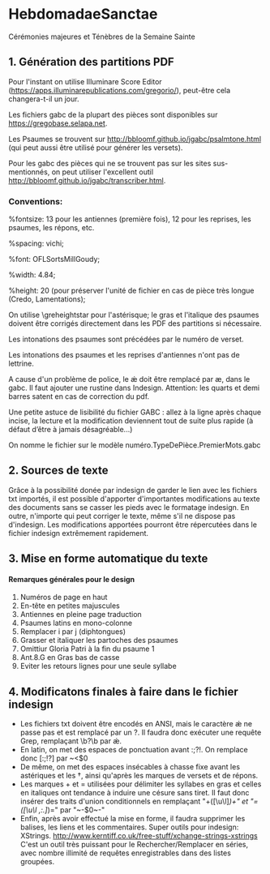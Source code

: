 ﻿# HebdomadaeSanctae
Cérémonies majeures et Ténèbres de la Semaine Sainte

## 1. Génération des partitions PDF

Pour l'instant on utilise Illuminare Score Editor (https://apps.illuminarepublications.com/gregorio/), peut-être cela changera-t-il un jour.

Les fichiers gabc de la plupart des pièces sont disponibles sur https://gregobase.selapa.net.

Les Psaumes se trouvent sur http://bbloomf.github.io/jgabc/psalmtone.html (qui peut aussi être utilisé pour générer les versets).

Pour les gabc des pièces qui ne se trouvent pas sur les sites sus-mentionnés, on peut utiliser l'excellent outil http://bbloomf.github.io/jgabc/transcriber.html.

### Conventions:

%fontsize: 13 pour les antiennes (première fois), 12 pour les reprises, les psaumes, les répons, etc.

%spacing: vichi;

%font: OFLSortsMillGoudy;

%width: 4.84;

%height: 20 (pour préserver l'unité de fichier en cas de pièce très longue (Credo, Lamentations);

On utilise <v>\greheightstar</v> pour l'astérisque; le gras et l'italique des psaumes doivent être corrigés directement dans les PDF des partitions si nécessaire.

Les intonations des psaumes sont précédées par le numéro de verset.

Les intonations des psaumes et les reprises d'antiennes n'ont pas de lettrine.

A cause d'un problème de police, le ǽ doit être remplacé par æ, dans le gabc. Il faut ajouter une rustine dans Indesign. Attention: les quarts et demi barres satent en cas de correction du pdf.

Une petite astuce de lisibilité du fichier GABC : allez à la ligne après chaque incise, la lecture et la modification deviennent tout de suite plus rapide (à défaut d’être à jamais désagréable...)

On nomme le fichier sur le modèle numéro.TypeDePièce.PremierMots.gabc

## 2. Sources de texte

Grâce à la possibilité donée par indesign de garder le lien avec les fichiers txt importés, il est possible d'apporter d'importantes modifications au texte des documents sans se casser les pieds avec le formatage indesign. En outre, n'importe qui peut corriger le texte, même s'il ne dispose pas d'indesign. Les modifications apportées pourront être répercutées dans le fichier indesign extrêmement rapidement.

## 3. Mise en forme automatique du texte

#### Remarques générales pour le design

1. Numéros de page en haut
2. En-tête en petites majuscules
3. Antiennes en pleine page traduction
4. Psaumes latins en mono-colonne
5. Remplacer i par j (diphtongues)
6. Grasser et italiquer les partoches des psaumes
7. Omittiur Gloria Patri à la fin du psaume 1
8. Ant.8.G en Gras bas de casse
9. Eviter les retours lignes pour une seule syllabe


## 4. Modificatons finales à faire dans le fichier indesign
* Les fichiers txt doivent être encodés en ANSI, mais le caractère ǽ ne passe pas et est remplacé par un ?. Il faudra donc exécuter une requête Grep, remplaçant \b\?\b par ǽ.
* En latin, on met des espaces de ponctuation avant :;?!. On remplace donc [:;!?] par ~<$0
* De même, on met des espaces insécables à chasse fixe avant les astériques et les †, ainsi qu'après les marques de versets et de répons.
* Les marques + et = utilisées pour délimiter les syllabes en gras et celles en italiques ont tendance à induire une césure sans tiret. Il faut donc insérer des traits d'union conditionnels en remplaçant "\+([\u\l]*)\+" et "\=([\u\l ,:\.]*)\=" par "~-$0~-"
* Enfin, après avoir effectué la mise en forme, il faudra supprimer les balises, les liens et les commentaires.
Super outils pour indesign: XStrings.
http://www.kerntiff.co.uk/free-stuff/xchange-strings-xstrings
C'est un outil très puissant pour le Rechercher/Remplacer en séries, avec nombre illimité de requêtes enregistrables dans des listes groupées.


	
	
	
	
	


